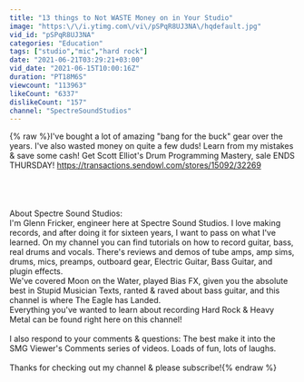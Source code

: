 ```yaml
---
title: "13 things to Not WASTE Money on in Your Studio"
image: "https:\/\/i.ytimg.com\/vi\/pSPqR8UJ3NA\/hqdefault.jpg"
vid_id: "pSPqR8UJ3NA"
categories: "Education"
tags: ["studio","mic","hard rock"]
date: "2021-06-21T03:29:21+03:00"
vid_date: "2021-06-15T10:00:16Z"
duration: "PT18M6S"
viewcount: "113963"
likeCount: "6337"
dislikeCount: "157"
channel: "SpectreSoundStudios"
---
```

{% raw %}I've bought a lot of amazing &quot;bang for the buck&quot; gear over the years.  I've also wasted money on quite a few duds!   Learn from my mistakes &amp; save some cash!   Get Scott Elliot's Drum Programming Mastery, sale ENDS THURSDAY!  <a rel="nofollow" target="blank" href="https://transactions.sendowl.com/stores/15092/32269">https://transactions.sendowl.com/stores/15092/32269</a><br /><br /><br /><br /><br />About Spectre Sound Studios: <br />I'm Glenn Fricker, engineer here at Spectre Sound Studios. I love making records, and after doing it for sixteen years, I want to pass on what I've learned. On my channel you can find tutorials on how to record guitar, bass, real drums and vocals. There's reviews and demos of tube amps, amp sims, drums, mics, preamps, outboard gear, Electric Guitar, Bass Guitar, and plugin effects. <br />We've covered Moon on the Water, played Bias FX,  given you the absolute best in Stupid Musician Texts, ranted &amp; raved about bass guitar,  and this channel is where The Eagle has Landed.<br />Everything you've wanted to learn about recording Hard Rock &amp; Heavy Metal can be found right here on this channel! <br /><br />I also respond to your comments &amp; questions: The best make it into the SMG Viewer's Comments series of videos.  Loads of fun, lots of laughs. <br /><br />Thanks for checking out my channel &amp; please subscribe!{% endraw %}
